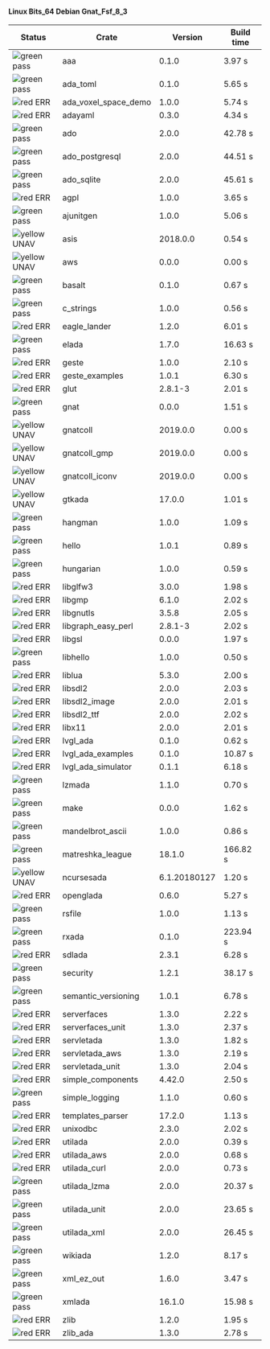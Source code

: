 #### Linux Bits_64 Debian Gnat_Fsf_8_3

| Status | Crate | Version | Build time |
| --- | --- | --- | --- |
|![green](https://placehold.it/8/00aa00/000000?text=+) pass | aaa | 0.1.0 |  3.97 s |
|![green](https://placehold.it/8/00aa00/000000?text=+) pass | ada_toml | 0.1.0 |  5.65 s |
|![red](https://placehold.it/8/ff0000/000000?text=+) ERR  | ada_voxel_space_demo | 1.0.0 |  5.74 s |
|![red](https://placehold.it/8/ff0000/000000?text=+) ERR  | adayaml | 0.3.0 |  4.34 s |
|![green](https://placehold.it/8/00aa00/000000?text=+) pass | ado | 2.0.0 |  42.78 s |
|![green](https://placehold.it/8/00aa00/000000?text=+) pass | ado_postgresql | 2.0.0 |  44.51 s |
|![green](https://placehold.it/8/00aa00/000000?text=+) pass | ado_sqlite | 2.0.0 |  45.61 s |
|![red](https://placehold.it/8/ff0000/000000?text=+) ERR  | agpl | 1.0.0 |  3.65 s |
|![green](https://placehold.it/8/00aa00/000000?text=+) pass | ajunitgen | 1.0.0 |  5.06 s |
|![yellow](https://placehold.it/8/ffbb00/000000?text=+) UNAV | asis | 2018.0.0 |  0.54 s |
|![yellow](https://placehold.it/8/ffbb00/000000?text=+) UNAV | aws | 0.0.0 |  0.00 s |
|![green](https://placehold.it/8/00aa00/000000?text=+) pass | basalt | 0.1.0 |  0.67 s |
|![green](https://placehold.it/8/00aa00/000000?text=+) pass | c_strings | 1.0.0 |  0.56 s |
|![red](https://placehold.it/8/ff0000/000000?text=+) ERR  | eagle_lander | 1.2.0 |  6.01 s |
|![green](https://placehold.it/8/00aa00/000000?text=+) pass | elada | 1.7.0 |  16.63 s |
|![red](https://placehold.it/8/ff0000/000000?text=+) ERR  | geste | 1.0.0 |  2.10 s |
|![red](https://placehold.it/8/ff0000/000000?text=+) ERR  | geste_examples | 1.0.1 |  6.30 s |
|![red](https://placehold.it/8/ff0000/000000?text=+) ERR  | glut | 2.8.1-3 |  2.01 s |
|![green](https://placehold.it/8/00aa00/000000?text=+) pass | gnat | 0.0.0 |  1.51 s |
|![yellow](https://placehold.it/8/ffbb00/000000?text=+) UNAV | gnatcoll | 2019.0.0 |  0.00 s |
|![yellow](https://placehold.it/8/ffbb00/000000?text=+) UNAV | gnatcoll_gmp | 2019.0.0 |  0.00 s |
|![yellow](https://placehold.it/8/ffbb00/000000?text=+) UNAV | gnatcoll_iconv | 2019.0.0 |  0.00 s |
|![yellow](https://placehold.it/8/ffbb00/000000?text=+) UNAV | gtkada | 17.0.0 |  1.01 s |
|![green](https://placehold.it/8/00aa00/000000?text=+) pass | hangman | 1.0.0 |  1.09 s |
|![green](https://placehold.it/8/00aa00/000000?text=+) pass | hello | 1.0.1 |  0.89 s |
|![green](https://placehold.it/8/00aa00/000000?text=+) pass | hungarian | 1.0.0 |  0.59 s |
|![red](https://placehold.it/8/ff0000/000000?text=+) ERR  | libglfw3 | 3.0.0 |  1.98 s |
|![red](https://placehold.it/8/ff0000/000000?text=+) ERR  | libgmp | 6.1.0 |  2.02 s |
|![red](https://placehold.it/8/ff0000/000000?text=+) ERR  | libgnutls | 3.5.8 |  2.05 s |
|![red](https://placehold.it/8/ff0000/000000?text=+) ERR  | libgraph_easy_perl | 2.8.1-3 |  2.02 s |
|![red](https://placehold.it/8/ff0000/000000?text=+) ERR  | libgsl | 0.0.0 |  1.97 s |
|![green](https://placehold.it/8/00aa00/000000?text=+) pass | libhello | 1.0.0 |  0.50 s |
|![red](https://placehold.it/8/ff0000/000000?text=+) ERR  | liblua | 5.3.0 |  2.00 s |
|![red](https://placehold.it/8/ff0000/000000?text=+) ERR  | libsdl2 | 2.0.0 |  2.03 s |
|![red](https://placehold.it/8/ff0000/000000?text=+) ERR  | libsdl2_image | 2.0.0 |  2.01 s |
|![red](https://placehold.it/8/ff0000/000000?text=+) ERR  | libsdl2_ttf | 2.0.0 |  2.02 s |
|![red](https://placehold.it/8/ff0000/000000?text=+) ERR  | libx11 | 2.0.0 |  2.01 s |
|![red](https://placehold.it/8/ff0000/000000?text=+) ERR  | lvgl_ada | 0.1.0 |  0.62 s |
|![red](https://placehold.it/8/ff0000/000000?text=+) ERR  | lvgl_ada_examples | 0.1.0 |  10.87 s |
|![red](https://placehold.it/8/ff0000/000000?text=+) ERR  | lvgl_ada_simulator | 0.1.1 |  6.18 s |
|![green](https://placehold.it/8/00aa00/000000?text=+) pass | lzmada | 1.1.0 |  0.70 s |
|![green](https://placehold.it/8/00aa00/000000?text=+) pass | make | 0.0.0 |  1.62 s |
|![green](https://placehold.it/8/00aa00/000000?text=+) pass | mandelbrot_ascii | 1.0.0 |  0.86 s |
|![green](https://placehold.it/8/00aa00/000000?text=+) pass | matreshka_league | 18.1.0 |  166.82 s |
|![yellow](https://placehold.it/8/ffbb00/000000?text=+) UNAV | ncursesada | 6.1.20180127 |  1.20 s |
|![red](https://placehold.it/8/ff0000/000000?text=+) ERR  | openglada | 0.6.0 |  5.27 s |
|![green](https://placehold.it/8/00aa00/000000?text=+) pass | rsfile | 1.0.0 |  1.13 s |
|![green](https://placehold.it/8/00aa00/000000?text=+) pass | rxada | 0.1.0 |  223.94 s |
|![red](https://placehold.it/8/ff0000/000000?text=+) ERR  | sdlada | 2.3.1 |  6.28 s |
|![green](https://placehold.it/8/00aa00/000000?text=+) pass | security | 1.2.1 |  38.17 s |
|![green](https://placehold.it/8/00aa00/000000?text=+) pass | semantic_versioning | 1.0.1 |  6.78 s |
|![red](https://placehold.it/8/ff0000/000000?text=+) ERR  | serverfaces | 1.3.0 |  2.22 s |
|![red](https://placehold.it/8/ff0000/000000?text=+) ERR  | serverfaces_unit | 1.3.0 |  2.37 s |
|![red](https://placehold.it/8/ff0000/000000?text=+) ERR  | servletada | 1.3.0 |  1.82 s |
|![red](https://placehold.it/8/ff0000/000000?text=+) ERR  | servletada_aws | 1.3.0 |  2.19 s |
|![red](https://placehold.it/8/ff0000/000000?text=+) ERR  | servletada_unit | 1.3.0 |  2.04 s |
|![red](https://placehold.it/8/ff0000/000000?text=+) ERR  | simple_components | 4.42.0 |  2.50 s |
|![green](https://placehold.it/8/00aa00/000000?text=+) pass | simple_logging | 1.1.0 |  0.60 s |
|![red](https://placehold.it/8/ff0000/000000?text=+) ERR  | templates_parser | 17.2.0 |  1.13 s |
|![red](https://placehold.it/8/ff0000/000000?text=+) ERR  | unixodbc | 2.3.0 |  2.02 s |
|![red](https://placehold.it/8/ff0000/000000?text=+) ERR  | utilada | 2.0.0 |  0.39 s |
|![red](https://placehold.it/8/ff0000/000000?text=+) ERR  | utilada_aws | 2.0.0 |  0.68 s |
|![red](https://placehold.it/8/ff0000/000000?text=+) ERR  | utilada_curl | 2.0.0 |  0.73 s |
|![green](https://placehold.it/8/00aa00/000000?text=+) pass | utilada_lzma | 2.0.0 |  20.37 s |
|![green](https://placehold.it/8/00aa00/000000?text=+) pass | utilada_unit | 2.0.0 |  23.65 s |
|![green](https://placehold.it/8/00aa00/000000?text=+) pass | utilada_xml | 2.0.0 |  26.45 s |
|![green](https://placehold.it/8/00aa00/000000?text=+) pass | wikiada | 1.2.0 |  8.17 s |
|![green](https://placehold.it/8/00aa00/000000?text=+) pass | xml_ez_out | 1.6.0 |  3.47 s |
|![green](https://placehold.it/8/00aa00/000000?text=+) pass | xmlada | 16.1.0 |  15.98 s |
|![red](https://placehold.it/8/ff0000/000000?text=+) ERR  | zlib | 1.2.0 |  1.95 s |
|![red](https://placehold.it/8/ff0000/000000?text=+) ERR  | zlib_ada | 1.3.0 |  2.78 s |
